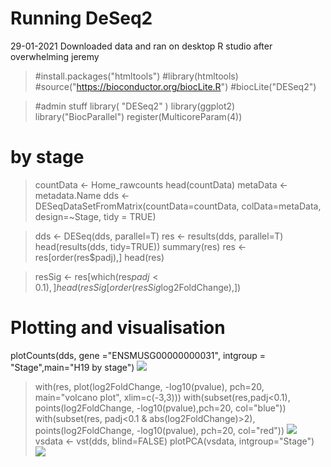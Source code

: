 # Running DeSeq2
29-01-2021 Downloaded data and ran on desktop R studio after overwhelming jeremy
> #install.packages("htmltools")
> #library(htmltools)
> #source("https://bioconductor.org/biocLite.R")
> #biocLite("DESeq2")

> #admin stuff
> library( "DESeq2" )
> library(ggplot2)
> library("BiocParallel")
> register(MulticoreParam(4))

# by stage
> countData <- Home_rawcounts
> head(countData)
> metaData <- metadata.Name
> dds <- DESeqDataSetFromMatrix(countData=countData, 
>                               colData=metaData, 
>                               design=~Stage, tidy = TRUE)


> dds <- DESeq(dds, parallel=T)
> res <- results(dds, parallel=T)
> head(results(dds, tidy=TRUE))
> summary(res)
> res <- res[order(res$padj),]
> head(res)

> resSig <- res[which(res$padj < 0.1),]
> head(resSig[order(resSig$log2FoldChange),])

# Plotting and visualisation
plotCounts(dds, gene ="ENSMUSG00000000031", intgroup = "Stage",main="H19 by stage")
![](https://github.com/AFS-Part-II-Projects/Jemima_Becker/blob/main/images/Screenshot%202021-01-30%20at%2015.08.06.png)
> with(res, plot(log2FoldChange, -log10(pvalue), pch=20, main="volcano plot", xlim=c(-3,3)))
> with(subset(res,padj<0.1), points(log2FoldChange, -log10(pvalue),pch=20, col="blue"))
> with(subset(res, padj<0.1 & abs(log2FoldChange)>2), points(log2FoldChange, -log10(pvalue), pch=20, col="red"))
![](https://github.com/AFS-Part-II-Projects/Jemima_Becker/blob/main/images/Screenshot%202021-01-30%20at%2015.05.15.png)
> vsdata <- vst(dds, blind=FALSE)
> plotPCA(vsdata, intgroup="Stage")
![](https://github.com/AFS-Part-II-Projects/Jemima_Becker/blob/main/images/Screenshot%202021-01-28%20at%2014.58.56.png)
